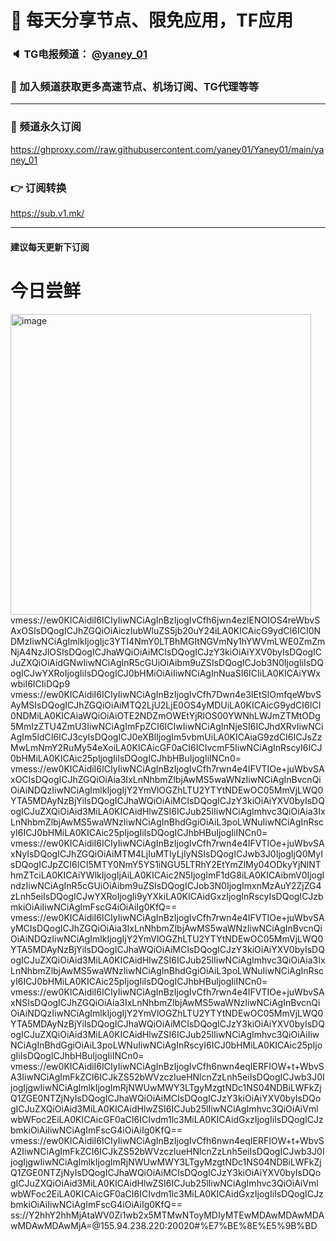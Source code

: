 # 🚀 每天分享节点、限免应用，TF应用
### 🔈 TG电报频道： [@yaney_01](https://t.me/yaney_01) 
### 🔔 加入频道获取更多高速节点、机场订阅、TG代理等等  
***
### 🔗  频道永久订阅
   https://ghproxy.com//raw.githubusercontent.com/yaney01/Yaney01/main/yaney_01
### 👉  订阅转换
   https://sub.v1.mk/
***
#### 建议每天更新下订阅
# 今日尝鲜
<img width="481" alt="image" src="https://user-images.githubusercontent.com/53202722/201293974-20766e4e-091e-47fd-b9ae-ba2cf4452901.png">
vmess://ew0KICAidiI6ICIyIiwNCiAgInBzIjogIvCfh6jwn4ezIENOIOS4reWbvSAxOSIsDQogICJhZGQiOiAiczIubWluZS5jb20uY24iLA0KICAicG9ydCI6ICI0NDMzIiwNCiAgImlkIjogIjc3YTI4NmY0LTBhMGItNGVmNy1hYWVmLWE0ZmZmNjA4NzJlOSIsDQogICJhaWQiOiAiMCIsDQogICJzY3kiOiAiYXV0byIsDQogICJuZXQiOiAidGNwIiwNCiAgInR5cGUiOiAibm9uZSIsDQogICJob3N0IjogIiIsDQogICJwYXRoIjogIiIsDQogICJ0bHMiOiAiIiwNCiAgInNuaSI6ICIiLA0KICAiYWxwbiI6ICIiDQp9
vmess://ew0KICAidiI6ICIyIiwNCiAgInBzIjogIvCfh7Dwn4e3IEtSIOmfqeWbvSAyMSIsDQogICJhZGQiOiAiMTQ2LjU2LjE0OS4yMDUiLA0KICAicG9ydCI6ICI0NDMiLA0KICAiaWQiOiAiOTE2NDZmOWEtYjRlOS00YWNhLWJmZTMtODg5MmIzZTU4ZmU3IiwNCiAgImFpZCI6ICIwIiwNCiAgInNjeSI6ICJhdXRvIiwNCiAgIm5ldCI6ICJ3cyIsDQogICJ0eXBlIjogIm5vbmUiLA0KICAiaG9zdCI6ICJsZzMwLmNmY2RuMy54eXoiLA0KICAicGF0aCI6ICIvcmF5IiwNCiAgInRscyI6ICJ0bHMiLA0KICAic25pIjogIiIsDQogICJhbHBuIjogIiINCn0=
vmess://ew0KICAidiI6ICIyIiwNCiAgInBzIjogIvCfh7rwn4e4IFVTIOe+juWbvSAxOCIsDQogICJhZGQiOiAia3IxLnNhbmZlbjAwMS5waWNzIiwNCiAgInBvcnQiOiAiNDQzIiwNCiAgImlkIjogIjY2YmVlOGZhLTU2YTYtNDEwOC05MmVjLWQ0YTA5MDAyNzBjYiIsDQogICJhaWQiOiAiMCIsDQogICJzY3kiOiAiYXV0byIsDQogICJuZXQiOiAid3MiLA0KICAidHlwZSI6ICJub25lIiwNCiAgImhvc3QiOiAia3IxLnNhbmZlbjAwMS5waWNzIiwNCiAgInBhdGgiOiAiL3poLWNuIiwNCiAgInRscyI6ICJ0bHMiLA0KICAic25pIjogIiIsDQogICJhbHBuIjogIiINCn0=
vmess://ew0KICAidiI6ICIyIiwNCiAgInBzIjogIvCfh7rwn4e4IFVTIOe+juWbvSAxNyIsDQogICJhZGQiOiAiMTM4LjIuMTIyLjIyNSIsDQogICJwb3J0IjogIjQ0MyIsDQogICJpZCI6ICI5MTY0NmY5YS1iNGU5LTRhY2EtYmZlMy04ODkyYjNlNThmZTciLA0KICAiYWlkIjogIjAiLA0KICAic2N5IjogImF1dG8iLA0KICAibmV0IjogIndzIiwNCiAgInR5cGUiOiAibm9uZSIsDQogICJob3N0IjogImxnMzAuY2ZjZG4zLnh5eiIsDQogICJwYXRoIjogIi9yYXkiLA0KICAidGxzIjogInRscyIsDQogICJzbmkiOiAiIiwNCiAgImFscG4iOiAiIg0KfQ==
vmess://ew0KICAidiI6ICIyIiwNCiAgInBzIjogIvCfh7rwn4e4IFVTIOe+juWbvSAyMCIsDQogICJhZGQiOiAia3IxLnNhbmZlbjAwMS5waWNzIiwNCiAgInBvcnQiOiAiNDQzIiwNCiAgImlkIjogIjY2YmVlOGZhLTU2YTYtNDEwOC05MmVjLWQ0YTA5MDAyNzBjYiIsDQogICJhaWQiOiAiMCIsDQogICJzY3kiOiAiYXV0byIsDQogICJuZXQiOiAid3MiLA0KICAidHlwZSI6ICJub25lIiwNCiAgImhvc3QiOiAia3IxLnNhbmZlbjAwMS5waWNzIiwNCiAgInBhdGgiOiAiL3poLWNuIiwNCiAgInRscyI6ICJ0bHMiLA0KICAic25pIjogIiIsDQogICJhbHBuIjogIiINCn0=
vmess://ew0KICAidiI6ICIyIiwNCiAgInBzIjogIvCfh7rwn4e4IFVTIOe+juWbvSAxNSIsDQogICJhZGQiOiAia3IxLnNhbmZlbjAwMS5waWNzIiwNCiAgInBvcnQiOiAiNDQzIiwNCiAgImlkIjogIjY2YmVlOGZhLTU2YTYtNDEwOC05MmVjLWQ0YTA5MDAyNzBjYiIsDQogICJhaWQiOiAiMCIsDQogICJzY3kiOiAiYXV0byIsDQogICJuZXQiOiAid3MiLA0KICAidHlwZSI6ICJub25lIiwNCiAgImhvc3QiOiAiIiwNCiAgInBhdGgiOiAiL3poLWNuIiwNCiAgInRscyI6ICJ0bHMiLA0KICAic25pIjogIiIsDQogICJhbHBuIjogIiINCn0=
vmess://ew0KICAidiI6ICIyIiwNCiAgInBzIjogIvCfh6nwn4eqIERFIOW+t+WbvSA3IiwNCiAgImFkZCI6ICJkZS52bWVzczIueHNlcnZzLnh5eiIsDQogICJwb3J0IjogIjgwIiwNCiAgImlkIjogImRjNWUwMWY3LTgyMzgtNDc1NS04NDBiLWFkZjQ1ZGE0NTZjNyIsDQogICJhaWQiOiAiMCIsDQogICJzY3kiOiAiYXV0byIsDQogICJuZXQiOiAid3MiLA0KICAidHlwZSI6ICJub25lIiwNCiAgImhvc3QiOiAiVmlwbWFoc2EiLA0KICAicGF0aCI6ICIvdm1lc3MiLA0KICAidGxzIjogIiIsDQogICJzbmkiOiAiIiwNCiAgImFscG4iOiAiIg0KfQ==
vmess://ew0KICAidiI6ICIyIiwNCiAgInBzIjogIvCfh6nwn4eqIERFIOW+t+WbvSA2IiwNCiAgImFkZCI6ICJkZS52bWVzczIueHNlcnZzLnh5eiIsDQogICJwb3J0IjogIjgwIiwNCiAgImlkIjogImRjNWUwMWY3LTgyMzgtNDc1NS04NDBiLWFkZjQ1ZGE0NTZjNyIsDQogICJhaWQiOiAiMCIsDQogICJzY3kiOiAiYXV0byIsDQogICJuZXQiOiAid3MiLA0KICAidHlwZSI6ICJub25lIiwNCiAgImhvc3QiOiAiVmlwbWFoc2EiLA0KICAicGF0aCI6ICIvdm1lc3MiLA0KICAidGxzIjogIiIsDQogICJzbmkiOiAiIiwNCiAgImFscG4iOiAiIg0KfQ==
ss://Y2hhY2hhMjAtaWV0Zi1wb2x5MTMwNToyMDIyMTEwMDAwMDAwMDAwMDAwMDAwMjA=@155.94.238.220:20020#%E7%BE%8E%E5%9B%BD
